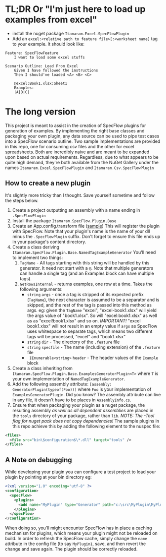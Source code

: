 # TL;DR Or "I'm just here to load up examples from excel"
* install the nuget package `Itamaram.Excel.SpecFlowPlugin`
* Add an `excel:<relative path to feature file>[:<worksheet name]` tag to your example.
It should look like:
```gherkin
Feature: SpecFlowFeature
	I want to load some excel stuffs

Scenario Outline: Load From Excel
	Given I have followed the instructions
	Then I should've loaded <A> <B> <C>

	@excel:Book1.xlsx:Sheet1
	Examples: 
	|A|B|C|
```

# The long version
This project is meant to assist in the creation of SpecFlow plugins for generation of examples.
By implementing the right base classes and packaging your own plugin, any data source can be used to pipe test cases into a SpecFlow scenario outline.
Two sample implementations are provided in this repo, one for consuming csv files and the other for excel spreadsheets. Both are incredibly naive and are meant to be expanded upon based on actual requirements.
Regardless, due to what appears to be quite high demand, they're both available from the NuGet Gallery under the names `Itamaram.Excel.SpecFlowPlugin` and `Itamaram.Csv.SpecFlowPlugin`

## How to create a new plugin
It's slightly more tricky than I thought. Save yourself sometime and follow the steps below.
1. Create a project outputting an assembly with a name ending in `.SpecFlowPlugin`
1. Install the package `Itamaram.SpecFlow.Plugin.Base`
1. Create an App.config.transform file ([sample](https://github.com/Itamaram/SpecFlow.Plugin.Base/blob/master/Itamaram.Excel.SpecFlowPlugin/App.config.transform))
This will register the plugin with SpecFlow. Note that your plugin's name is the name of your dll minus the `.SpecFlowPlugin` suffix.
Don't forget to ensure this file ends up in your package's content directory.
1. Create a class deriving `Itamaram.SpecFlow.Plugin.Base.NamedTagExampleGenerator`
You'll need to implement two things:
   1. `TagName` - All tags starting with this string will be handled by this generator. It need not start with a `@`. Note that multiple generators can handle a single tag (and an Examples block can have multiple tags).
   1. `GetRowsInternal` - returns examples, one row at a time. Takes the following arguments:
      * `string` `args` - once a tag is stripped of its expected prefix (`TagName`), the next character is assumed to be a separator and is skipped, and the rest of the tag is passed into this method as args. eg: given the `TagName` "excel", "excel-book1.xlsx" will yield the args value of "book1.xlsx". So will "excel:book1.xlsx" as well as as "excel!book1.xlsx" and so on.
      *IMPORTANT!* "excel book1.xlsx" will not result in an empty value if `args` as SpecFlow uses whitespace to separate tags, which means two different tags will be processed, "excel" and "book1.xlsx"
      * `string` `dir` - The directory of the `.feature` file
      * `string` `specfile` - The name (including extension) of the `.feature` file
      * ` IEnumerable<string>` `header` - The header values of the `Example` block
1. Create a class inheriting from `Itamaram.SpecFlow.Plugin.Base.ExamplesGeneratorPlugin<T>` where `T` is your own implementation of `NamedTagExampleGenerator`.
1. Add the following assembly attribute: `[assembly: GeneratorPlugin(typeof(Foo))]` where `Foo` is your implementation of `ExamplesGeneratorPlugin`. Did you know? The assembly attribute can live in any file, it doesn't have to be places in `AssemblyInfo.cs`.
1. Ensure that when packaging your plugin as a nuget package, the resulting assembly *as well as all dependent assemblies* are placed in the `tools` directory of your package, rather than `lib`. *NOTE: The -Tool flag for nuget pack does not copy dependencies!* 
The sample plugins in this repo achieve this by adding the following element to the nuspec file:
  ```xml
  <files>
    <file src="bin\$configuration$\*.dll" target="tools" />
  </files> 
  ```
  
  ## A Note on debugging
  While developing your plugin you can configure a test project to load your plugin by pointing at your bin directory eg:
  ```xml
<?xml version="1.0" encoding="utf-8" ?>
  <configuration>
    <specFlow>
      <plugins>
        <add name="MyPlugin" type="Generator" path="c:\src\MyPlugin\MyPlugin\bin\debug"/>
      </plugins>
    </specFlow>
</configuration>
  ```
When doing so, you'll might encounter SpecFlow has in place a caching mechanism for plugins, which means your plugin might not be reloaded on build. In order to refresh the SpecFlow cache, simply change the `name` attribute in the config file (to say `MyPlugin1`, save, and then revert the change and save again. The plugin should be correctly reloaded.
